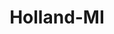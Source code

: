 ---
title: Holland-MI
slug: holland-mi
f_state:
- cms/state/michigan.md
f_locations:
- cms/payday-loan/advance-america-1942.md
- cms/payday-loan/advanced-to-go-3544.md
- cms/payday-loan/cash-store-8518.md
- cms/payday-loan/check-go-9822.md
- cms/payday-loan/check-into-cash-12094.md
- cms/payday-loan/check-into-cash-12108.md
- cms/payday-loan/check-into-cash-inc-13071.md
- cms/payday-loan/instant-cash-advance-19648.md
- cms/payday-loan/instant-cash-advance-19657.md
- cms/payday-loan/instant-cash-advance-19658.md
- cms/payday-loan/mi-favorita-20837.md
- cms/payday-loan/ortiz-foundation-evangeical-23352.md
- cms/payday-loan/quick-cash-payday-advance-25216.md
- cms/payday-loan/quick-check-cashing-inc-25263.md
- cms/payday-loan/quick-check-cashing-inc-25264.md
- cms/payday-loan/raman-party-store-25674.md
updated-on: '2024-05-30T13:41:28.615Z'
created-on: '2024-05-30T13:41:28.615Z'
published-on: '2024-05-30T13:54:32.469Z'
f_city: Holland
layout: '[city].html'
tags: city
---